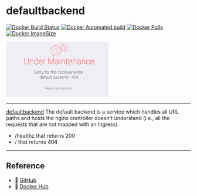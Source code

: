 # defaultbackend

[![Docker Build Status](https://img.shields.io/docker/cloud/build/c18s/defaultbackend.svg)][dockerhub_build]
[![Docker Automated build](https://img.shields.io/docker/cloud/automated/c18s/defaultbackend.svg)][dockerhub]
[![Docker Pulls](https://img.shields.io/docker/pulls/c18s/defaultbackend.svg)][dockerhub]
[![Docker ImageSize](https://images.microbadger.com/badges/image/c18s/defaultbackend.svg)][dockerhub_tag]

![defaultbackend](https://raw.githubusercontent.com/c18s/Dockerfiles/master/defaultbackend/logo.png)

---

[defaultbackend][1] The default backend is a service which handles all URL paths and hosts the nginx controller doesn't understand (i.e., all the requests that are not mapped with an Ingress).

- /healthz that returns 200
- / that returns 404

---

## Reference

- 🐛 [GitHub][github]
- 🐳 [Docker Hub][dockerhub]

[1]: https://kubernetes.github.io/ingress-nginx/user-guide/default-backend/
[dockerhub]: https://hub.docker.com/r/c18s/defaultbackend/
[dockerhub_tag]: https://hub.docker.com/r/c18s/defaultbackend/tags/
[dockerhub_build]: https://hub.docker.com/r/c18s/defaultbackend/builds/
[github]: https://github.com/c18s/Dockerfiles/tree/master/defaultbackend/
